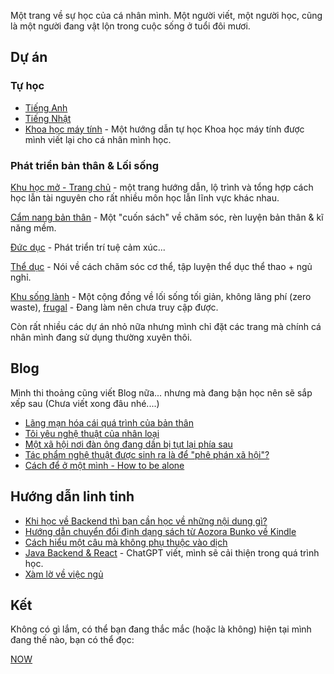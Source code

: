 Một trang về sự học của cá nhân mình. Một người viết, một người học, cũng là một người đang vật lộn trong cuộc sống ở tuổi đôi mươi.

## Dự án

### Tự học

- [Tiếng Anh](https://daihocmo.github.io/tieng-anh/)
- [Tiếng Nhật](https://daihocmo.github.io/tieng-nhat/)
- [Khoa học máy tính](guide/khmt.md) - Một hướng dẫn tự học Khoa học máy tính được mình viết lại cho cá nhân mình học.

### Phát triển bản thân & Lối sống

[Khu học mở - Trang chủ](https://daihocmo.github.io/) - một trang hướng dẫn, lộ trình và tổng hợp cách học lẫn tài nguyên cho rất nhiều môn học lẫn lĩnh vực khác nhau.

[Cẩm nang bản thân](https://daihocmo.github.io/ki-nang-song/) - Một "cuốn sách" về chăm sóc, rèn luyện bản thân & kĩ năng mềm.

[Đức dục](https://github.com/daihocmo/duc-duc) - Phát triển trí tuệ cảm xúc...

[Thể dục](https://github.com/daihocmo/the-duc) - Nói về cách chăm sóc cơ thể, tập luyện thể dục thể thao + ngủ nghỉ.

[Khu sống lành]() - Một cộng đồng về lối sống tối giản, không lãng phí (zero waste), [frugal](https://old.reddit.com/r/Frugal/wiki/index) - Đang làm nên chưa truy cập được.


Còn rất nhiều các dự án nhỏ nữa nhưng mình chỉ đặt các trang mà chính cá nhân mình đang sử dụng thường xuyên thôi.

## Blog

Mình thi thoảng cũng viết Blog nữa... nhưng mà đang bận học nên sẽ sắp xếp sau (Chưa viết xong đâu nhé....)

- [Lãng mạn hóa cái quá trình của bản thân](blog/lang-man-hoa-qua-trinh.md)
- [Tôi yêu nghệ thuật của nhân loại](blog/yeu-nghe-thuat.md)
- [Một xã hội nơi đàn ông đang dần bị tụt lại phía sau](blog/dan-ong-tut-lai-phia-sau.md)
- [Tác phẩm nghệ thuật được sinh ra là để "phê phán xã hội"?](blog/tac-pham-nghe-thuat-de-phe-phan-xa-hoi.md)
- [Cách để ở một mình - How to be alone](blog/be-alone.md)

## Hướng dẫn linh tinh

- [Khi học về Backend thì bạn cần học về những nội dung gì?](huong-dan-ca-nhan/backend-guide.md)
- [Hướng dẫn chuyển đổi định dạng sách từ Aozora Bunko về Kindle](huong-dan-ca-nhan/aozora-bunko.md)
- [Cách hiểu một câu mà không phụ thuộc vào dịch](huong-dan-ca-nhan/hieu-ma-khong-dich.md)
- [Java Backend & React](huong-dan-ca-nhan/java-backend.md) - ChatGPT viết, mình sẽ cải thiện trong quá trình học.
- [Xàm lờ về việc ngủ](huong-dan-ca-nhan/xam-lo-ve-viec-ngu.md)

## Kết

Không có gì lắm, có thể bạn đang thắc mắc (hoặc là không) hiện tại mình đang thế nào, bạn có thể đọc:

[NOW](now/index.md)